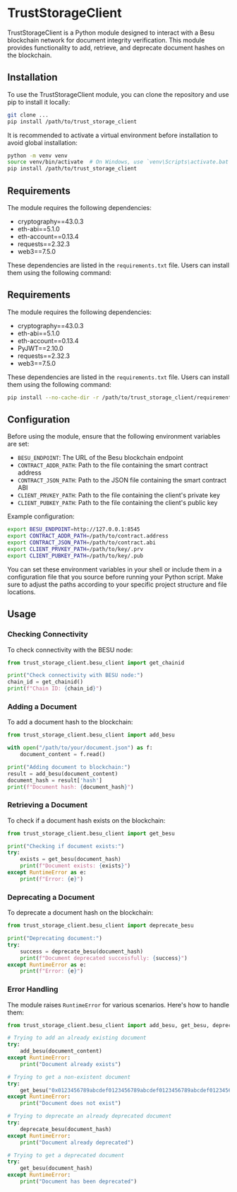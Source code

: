 # TrustStorageClient

TrustStorageClient is a Python module designed to interact with a Besu blockchain network for document integrity verification. This module provides functionality to add, retrieve, and deprecate document hashes on the blockchain.

## Installation

To use the TrustStorageClient module, you can clone the repository and use pip to install it locally:

```bash
git clone ...
pip install /path/to/trust_storage_client
```

It is recommended to activate a virtual environment before installation to avoid global installation:

```bash
python -m venv venv
source venv/bin/activate  # On Windows, use `venv\Scripts\activate.bat`
pip install /path/to/trust_storage_client
```

## Requirements

The module requires the following dependencies:

- cryptography==43.0.3
- eth-abi==5.1.0
- eth-account==0.13.4
- requests==2.32.3
- web3==7.5.0

These dependencies are listed in the `requirements.txt` file. Users can install them using the following command:

## Requirements

The module requires the following dependencies:

- cryptography==43.0.3
- eth-abi==5.1.0
- eth-account==0.13.4
- PyJWT==2.10.0
- requests==2.32.3
- web3==7.5.0

These dependencies are listed in the `requirements.txt` file. Users can install them using the following command:

```bash
pip install --no-cache-dir -r /path/to/trust_storage_client/requirements.txt
```

## Configuration

Before using the module, ensure that the following environment variables are set:

- `BESU_ENDPOINT`: The URL of the Besu blockchain endpoint
- `CONTRACT_ADDR_PATH`: Path to the file containing the smart contract address
- `CONTRACT_JSON_PATH`: Path to the JSON file containing the smart contract ABI
- `CLIENT_PRVKEY_PATH`: Path to the file containing the client's private key
- `CLIENT_PUBKEY_PATH`: Path to the file containing the client's public key

Example configuration:

```bash
export BESU_ENDPOINT=http://127.0.0.1:8545
export CONTRACT_ADDR_PATH=/path/to/contract.address
export CONTRACT_JSON_PATH=/path/to/contract.abi
export CLIENT_PRVKEY_PATH=/path/to/key/.prv
export CLIENT_PUBKEY_PATH=/path/to/key/.pub
```

You can set these environment variables in your shell or include them in a configuration file that you source before running your Python script. Make sure to adjust the paths according to your specific project structure and file locations.

## Usage

### Checking Connectivity

To check connectivity with the BESU node:

```python
from trust_storage_client.besu_client import get_chainid

print("Check connectivity with BESU node:")
chain_id = get_chainid()
print(f"Chain ID: {chain_id}")
```

### Adding a Document

To add a document hash to the blockchain:

```python
from trust_storage_client.besu_client import add_besu

with open("/path/to/your/document.json") as f:
    document_content = f.read()

print("Adding document to blockchain:")
result = add_besu(document_content)
document_hash = result['hash']
print(f"Document hash: {document_hash}")
```

### Retrieving a Document

To check if a document hash exists on the blockchain:

```python
from trust_storage_client.besu_client import get_besu

print("Checking if document exists:")
try:
    exists = get_besu(document_hash)
    print(f"Document exists: {exists}")
except RuntimeError as e:
    print(f"Error: {e}")
```

### Deprecating a Document

To deprecate a document hash on the blockchain:

```python
from trust_storage_client.besu_client import deprecate_besu

print("Deprecating document:")
try:
    success = deprecate_besu(document_hash)
    print(f"Document deprecated successfully: {success}")
except RuntimeError as e:
    print(f"Error: {e}")
```

### Error Handling

The module raises `RuntimeError` for various scenarios. Here's how to handle them:

```python
from trust_storage_client.besu_client import add_besu, get_besu, deprecate_besu

# Trying to add an already existing document
try:
    add_besu(document_content)
except RuntimeError:
    print("Document already exists")

# Trying to get a non-existent document
try:
    get_besu("0x0123456789abcdef0123456789abcdef0123456789abcdef0123456789abcdef")
except RuntimeError:
    print("Document does not exist")

# Trying to deprecate an already deprecated document
try:
    deprecate_besu(document_hash)
except RuntimeError:
    print("Document already deprecated")

# Trying to get a deprecated document
try:
    get_besu(document_hash)
except RuntimeError:
    print("Document has been deprecated")
```